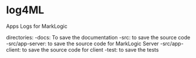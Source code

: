 log4ML
======

Apps Logs for MarkLogic

directories:
-docs: To save the documentation
-src: to save the source code
-src/app-server: to save the source code for MarkLogic Server
-src/app-client: to save the source code for client
-test:  to save the tests

